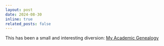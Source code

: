 ```yaml
---
layout: post
date: 2024-08-30
inline: true
related_posts: false
---
```


This has been a small and interesting diversion: [My Academic Genealogy](projects/genealogy)